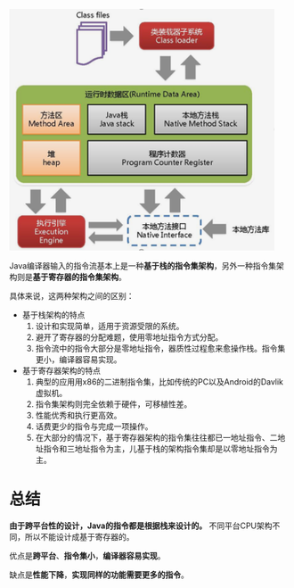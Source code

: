 ![jvm架构](/images/jvm/jvm架构.png)

Java编译器输入的指令流基本上是一种**基于栈的指令集架构**，另外一种指令集架构则是**基于寄存器的指令集架构**。

具体来说，这两种架构之间的区别：
- 基于栈架构的特点
    1. 设计和实现简单，适用于资源受限的系统。
    2. 避开了寄存器的分配难题，使用零地址指令方式分配。
    3. 指令流中的指令大部分是零地址指令，器质性过程愈来愈操作栈。指令集更小，编译器容易实现。
- 基于寄存器架构的特点
    1. 典型的应用用x86的二进制指令集，比如传统的PC以及Android的Davlik虚拟机。
    2. 指令集架构则完全依赖于硬件，可移植性差。
    3. 性能优秀和执行更高效。
    4. 话费更少的指令与完成一项操作。
    5. 在大部分的情况下，基于寄存器架构的指令集往往都已一地址指令、二地址指令和三地址指令为主，儿基于栈的架构指令集却是以零地址指令为主。

# 总结

**由于跨平台性的设计，Java的指令都是根据栈来设计的。** 
不同平台CPU架构不同，所以不能设计成基于寄存器的。

优点是**跨平台**、**指令集小**，**编译器容易实现**。

缺点是**性能下降**，**实现同样的功能需要更多的指令**。